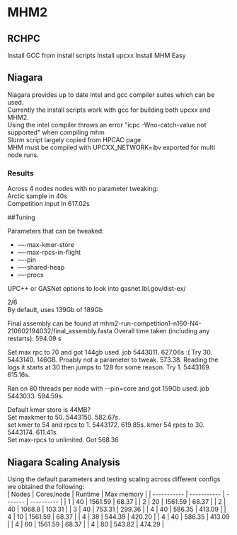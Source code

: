 # MHM2

## RCHPC

Install GCC from install scripts
Install upcxx
Install MHM
Easy

## Niagara
Niagara provides up to date intel and gcc compiler suites which can be used.  
Currently the install scripts work with gcc for building both upcxx and MHM2.  
Using the intel compiler throws an error "icpc -Wno-catch-value not supported" when compiling mhm  
Slurm script largely copied from HPCAC page  
MHM must be compiled with UPCXX_NETWORK=ibv exported for multi node runs. 

### Results
Across 4 nodes nodes with no parameter tweaking:  
Arctic sample in 40s  
Competition input in 617.02s  

##Tuning

Parameters that can be tweaked:

- —-max-kmer-store
- —-max-rpcs-in-flight
- —-pin
- —-shared-heap
- —-procs

UPC++ or GASNet options to look into
gasnet.lbl.gov/dist-ex/

2/6  
By default, uses 139Gb of 189Gb  

Final assembly can be found at  mhm2-run-competition1-n160-N4-210602194032/final_assembly.fasta
Overall time taken (including any restarts): 594.09 s

Set max rpc to 70 and got 144gb used. job 5443011. 627.06s :(
Try 30. 5443140. 146GB. Proably not a parameter to tweak. 573.38. Reading the logs it starts at 30 then jumps to 128 for some reason.
Try 1. 5443169. 615.16s.


Ran on 80 threads per node with --pin=core and got 159Gb used. job 5443033. 594.59s.
  
Default kmer store is 44MB?  
Set maxkmer to 50. 5443150. 582.67s.  
set kmer to 54 and rpcs to 1. 5443172. 619.85s. 
kmer 54 rpcs to 30. 5443174. 611.41s.  
Set max-rpcs to unlimited. Got 568.36

## Niagara Scaling Analysis

Using the default parameters and testing scaling across different configs we obtained the following:  
| Nodes       | Cores/node  | Runtime | Max memory |
| ----------- | ----------- | ------- | ---------- |
| 1           | 40          | 1561.59 | 68.37      |
| 2           | 20          | 1561.59 | 68.37      |
| 2           | 40          | 1068.8  | 103.31     |
| 3           | 40          | 753.31  | 299.36     |
| 4           | 40          | 586.35  | 413.09     |
| 4           | 10          | 1561.59 | 68.37      |
| 4           | 38          | 544.39  | 420.20     |
| 4           | 40          | 586.35  | 413.09     |
| 4           | 60          | 1561.59 | 68.37      |
| 4           | 80          | 543.82  | 474.29     |


